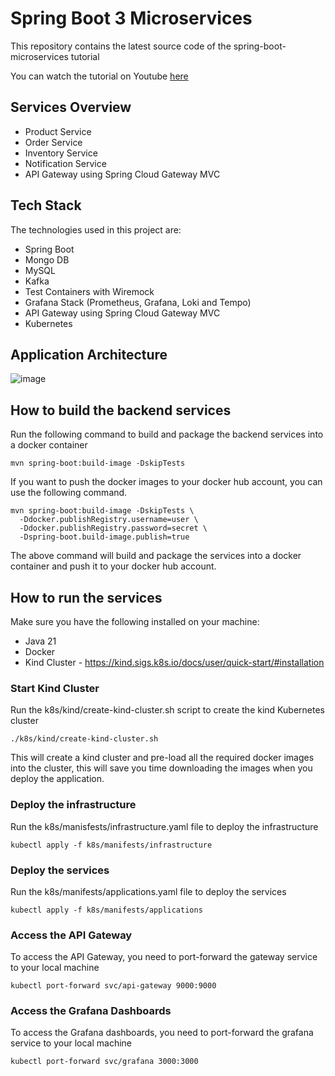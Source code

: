 # Spring Boot 3 Microservices

This repository contains the latest source code of the spring-boot-microservices tutorial

You can watch the tutorial on Youtube [here](https://youtu.be/yn_stY3HCr8?si=EjrBEUl0P-bzSWRG)

## Services Overview

- Product Service
- Order Service
- Inventory Service
- Notification Service
- API Gateway using Spring Cloud Gateway MVC

## Tech Stack

The technologies used in this project are:

- Spring Boot
- Mongo DB
- MySQL
- Kafka
- Test Containers with Wiremock
- Grafana Stack (Prometheus, Grafana, Loki and Tempo)
- API Gateway using Spring Cloud Gateway MVC
- Kubernetes

## Application Architecture

![image](https://github.com/user-attachments/assets/d4ef38bd-8ae5-4cc7-9ac5-7a8e5ec3c969)

## How to build the backend services

Run the following command to build and package the backend services into a docker container

```shell
mvn spring-boot:build-image -DskipTests
```

If you want to push the docker images to your docker hub account, you can use the following command.

```shell
mvn spring-boot:build-image -DskipTests \
  -Ddocker.publishRegistry.username=user \
  -Ddocker.publishRegistry.password=secret \
  -Dspring-boot.build-image.publish=true 
```

The above command will build and package the services into a docker container and push it to your docker hub account.

## How to run the services

Make sure you have the following installed on your machine:

- Java 21
- Docker
- Kind Cluster - https://kind.sigs.k8s.io/docs/user/quick-start/#installation

### Start Kind Cluster

Run the k8s/kind/create-kind-cluster.sh script to create the kind Kubernetes cluster

```shell
./k8s/kind/create-kind-cluster.sh
```

This will create a kind cluster and pre-load all the required docker images into the cluster, this will save you time
downloading the images when you deploy the application.

### Deploy the infrastructure

Run the k8s/manisfests/infrastructure.yaml file to deploy the infrastructure

```shell
kubectl apply -f k8s/manifests/infrastructure
```

### Deploy the services

Run the k8s/manifests/applications.yaml file to deploy the services

```shell
kubectl apply -f k8s/manifests/applications
```

### Access the API Gateway

To access the API Gateway, you need to port-forward the gateway service to your local machine

```shell
kubectl port-forward svc/api-gateway 9000:9000
```

### Access the Grafana Dashboards

To access the Grafana dashboards, you need to port-forward the grafana service to your local machine

```shell
kubectl port-forward svc/grafana 3000:3000
```
